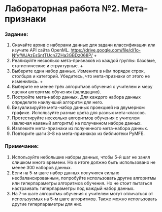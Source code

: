 # Лабораторная работа №2. Мета-признаки

### Задание:
1) Скачайте архив с наборами данных для задачи классификации или изучите API сайта OpenML.
 https://drive.google.com/file/d/1o-NfyfWJAzEsSntTUcnZZHa3GBDz068P/ +
2) Реализуйте несколько мета-признаков из каждой группы: базовые, статистические и структурные. +
3) Выберите один набор данных. Измените в нём порядок строк, столбцов и категорий. Убедитесь, что мета-признаки от этого не изменились. + 
4) Выберите не менее трёх алгоритмов обучения с учителем и меру оценки алгоритма обучения (валидацию).
5) Постройте мета-набор данных. Для каждого набора данных определите наилучший алгоритм для него.
6) Визуализируйте мета-набор данных проекцией на двумерном графике. Используйте разные цвета для разных мета-классов.
7) Протестируйте несколько алгоритмов обучения с учителем (включая наивный алгоритм) на полученном наборе данных.
8) Извлеките мета-признаки из полученного мета-набора данных.
9) Повторите шаги 3–8 на мета-признаках из библиотеки PyMFE.

### Примечание:
1) Используйте небольшие наборы данных, чтобы 5-й шаг не занял слишком много времени. Но в итоге должно быть использовано не менее 300 наборов данных.
2) Если на 5-м шаге набор данных получился сильно несбалансированным, попробуйте использовать другие алгоритмы или гиперпараметры алгоритмов обучения. Но не стоит пытаться настраивать гиперпараметры под каждый набор данных.
3) На 7-м шаге алгоритмы обучения с учителем могут отличаться от используемых на 5-м шаге алгоритмов. Также можно использовать другие гиперпараметры для них.

